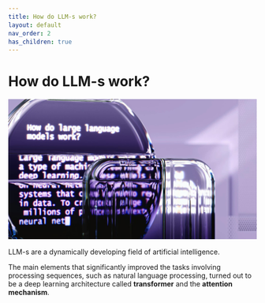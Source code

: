 ```yaml
---
title: How do LLM-s work?
layout: default
nav_order: 2
has_children: true
---
```


# How do LLM-s work?

![alt how do LLM-s work](HowDoLLMsWork.jpg)


LLM-s are a dynamically developing field of artificial intelligence.

The main elements that significantly improved the tasks involving processing sequences, such as natural language processing, turned out to be a deep learning architecture called **transformer** and the **attention mechanism**.